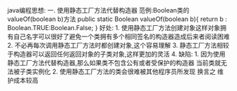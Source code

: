 java编程思想:
    一. 使用静态工厂方法代替构造器
    范例:Boolean类的valueOf(boolean b)方法
    public static Boolean valueOf(boolean b){
        return b : Boolean.TRUE:Boolean.False;
    }
    好处:
        1. 使用静态工厂方法创建对象这样对象拥有自己名字可以很好了避免一个类拥有多个相同签名的构造器造成后来者阅读困难
        2. 不必再每次调用静态工厂方法时都创建对象,这个容易理解
        3. 静态工厂方法相较于构造器可以返回任何返回对象的子类对象,这样更加的灵活
        4. 
    缺陷:
        1. 因为使用静态工厂方法代替构造器,那么如果类不包含公有或者受保护的构造器 当前类就无法被子类实例化
        2. 使用静态工厂方法的类会很难被其他程序员所发现 换言之 维护成本较高
